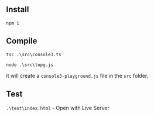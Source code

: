﻿## Install
 ```npm i```
 
 ## Compile
 ```tsc .\src\console3.ts```
 
 ```node .\src\topg.js```
 
 it will create a ```console3-playground.js``` file in the ```src``` folder.
 
 ## Test
 ```.\test\index.html``` - Open with Live Server
